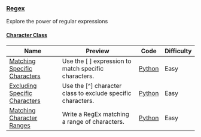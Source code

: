 
### [Regex](https://www.hackerrank.com/domains/regex)
Explore the power of regular expressions


#### [Character Class](https://www.hackerrank.com/domains/regex/re-character-class)

Name | Preview | Code | Difficulty
---- | ------- | ---- | ----------
[Matching Specific Characters](https://www.hackerrank.com/challenges/matching-specific-characters)|Use the [ ] expression to match specific characters.|[Python](matching-specific-characters.py)|Easy
[Excluding Specific Characters](https://www.hackerrank.com/challenges/excluding-specific-characters)|Use the [^] character class to exclude specific characters.|[Python](excluding-specific-characters.py)|Easy
[Matching Character Ranges](https://www.hackerrank.com/challenges/matching-range-of-characters)|Write a RegEx matching a range of characters.|[Python](matching-range-of-characters.py)|Easy

